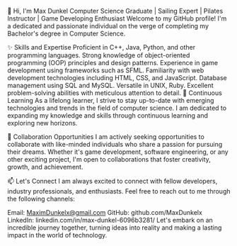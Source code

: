 
👋 Hi, I'm Max Dunkel
Computer Science Graduate | Sailing Expert | Pilates Instructor | Game Developing Enthusiast
Welcome to my GitHub profile! I'm a dedicated and passionate individual on the verge of completing my Bachelor's degree in Computer Science. 

✨ Skills and Expertise
Proficient in C++, Java, Python, and other programming languages.
Strong knowledge of object-oriented programming (OOP) principles and design patterns.
Experience in game development using frameworks such as SFML.
Familiarity with web development technologies including HTML, CSS, and JavaScript.
Database management using SQL and MySQL.
Versatile in UNIX, Ruby.
Excellent problem-solving abilities with meticulous attention to detail.
🌱 Continuous Learning
As a lifelong learner, I strive to stay up-to-date with emerging technologies and trends in the field of computer science. I am dedicated to expanding my knowledge and skills through continuous learning and exploring new horizons.

💼 Collaboration Opportunities
I am actively seeking opportunities to collaborate with like-minded individuals who share a passion for pursuing their dreams. Whether it's game development, software engineering, or any other exciting project, I'm open to collaborations that foster creativity, growth, and achievement.

📫 Let's Connect
I am always excited to connect with fellow developers, industry professionals, and enthusiasts. Feel free to reach out to me through the following channels:

Email: MaximDunkelx@gmail.com
GitHub: github.com/MaxDunkelx
LinkedIn: linkedin.com/in/max-dunkel-6096b3281/
Let's embark on an incredible journey together, turning ideas into reality and making a lasting impact in the world of technology.
<!---
MaxDunkelx/MaxDunkelx is a ✨ special ✨ repository because its `README.md` (this file) appears on your GitHub profile.
You can click the Preview link to take a look at your changes.
--->
